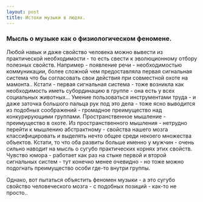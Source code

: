 ```yaml
---
layout: post
title: Истоки музыки в людях.
---
```



### Мысль о музыке как о физиологическом феномене.

Любой навык и даже свойство человека можно вывести из практической необходимости - то есть свести к эволюционному отбору полезных свойств. Например - появление речи - необходимостью коммуникации, более сложной чем предоставляла первая сигнальная система что бы согласовать свои действия при совместной охоте на мамонта.. Кстати - первая сигнальная система - тоже возникла как необходимость иметь субординацию в группе - она есть у всех социальных животных... Умение пользоваться инструментами труда - и даже заточка большого пальца рук под это дела - тоже ясно выводится из подобных соображений - громадное преимущество над конкурирующими группами. Пространственное мышление - преимущество в охоте. Из пространственного мышления - нетрудно перейти к мышлению абстрактному - свойства нашего мозга классифицировать и выделять нечто общее среди некоего множества объектов. Кстати, то что оба развиты больше именно у мужчин - очень сильно наводит на мысль о сугубо практических корнях этих свойств. Чувство юмора - работает как раз на стыке первой и второй сигнальных систем - тут конечно менее очевидно - но тоже можно подогнать преимущество особи где-то внутри группы.

Однако, вот пытаться объястить феномен музыки - а это сугубо свойство человеческого мозга - с подобных позиций - как-то не просто..
